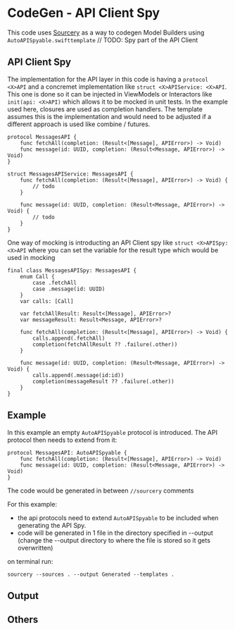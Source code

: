 # CodeGen - API Client Spy

This code uses [Sourcery](https://github.com/krzysztofzablocki/Sourcery) as a way to codegen Model Builders using `AutoAPISpyable.swifttemplate` 
// TODO: Spy part of the API Client

## API Client Spy
The implementation for the API layer in this code is having a `protocol <X>API` and a concremet implementation like `struct <X>APIService: <X>API`.  This one is done so it can be injected in ViewModels or Interactors like `init(api: <X>API)` which allows it to be mocked in unit tests. In the example used here, closures are used as completion handlers. The template assumes this is the implementation and would need to be adjusted if a different approach is used like combine / futures. 

```
protocol MessagesAPI {
    func fetchAll(completion: (Result<[Message], APIError>) -> Void)
    func message(id: UUID, completion: (Result<Message, APIError>) -> Void)
}

struct MessagesAPIService: MessagesAPI {
    func fetchAll(completion: (Result<[Message], APIError>) -> Void) {
        // todo
    }
    
    func message(id: UUID, completion: (Result<Message, APIError>) -> Void) {
        // todo
    }
}
```

One way of mocking is introducting an API Client spy like `struct <X>APISpy: <X>API` where you can set the variable for the result type  which would be used in mocking 

```
final class MessagesAPISpy: MessagesAPI {
    enum Call {
        case .fetchAll
        case .message(id: UUID)
    }
    var calls: [Call]
    
    var fetchAllResult: Result<[Message], APIError>?
    var messageResult: Result<Message, APIError>?

    func fetchAll(completion: (Result<[Message], APIError>) -> Void) {
        calls.append(.fetchAll)
        completion(fetchAllResult ?? .failure(.other))
    }
    
    func message(id: UUID, completion: (Result<Message, APIError>) -> Void) {
        calls.append(.message(id:id))
        completion(messageResult ?? .failure(.other))
    }
}
```
 
## Example
In this example an empty `AutoAPISpyable` protocol is introduced. The API protocol then needs to extend from it:
```
protocol MessagesAPI: AutoAPISpyable {
    func fetchAll(completion: (Result<[Message], APIError>) -> Void)
    func message(id: UUID, completion: (Result<Message, APIError>) -> Void)
}
```

The code would be generated in between `//sourcery` comments

For this example:
- the api protocols need to extend `AutoAPISpyable` to be included when generating the API Spy.
- code will be generated in 1 file in the directory specified in --output (change the --output directory to where the file is stored so it gets overwritten)

on terminal run:
```
sourcery --sources . --output Generated --templates .
```

## Output


## Others

